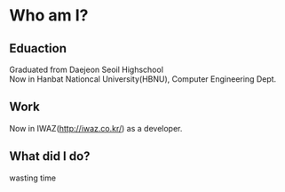 # Who am I?  
  
## Eduaction  
Graduated from Daejeon Seoil Highschool  
Now in Hanbat Nationcal University(HBNU), Computer Engineering Dept.  
  
## Work  
Now in IWAZ(http://iwaz.co.kr/) as a developer.  
  
## What did I do?  
wasting time  
  

